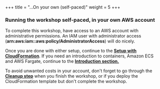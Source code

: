 +++
title = "...On your own (self-paced)"
weight = 5
+++

### Running the workshop self-paced, in your own AWS account


To complete this workshop, have access to an AWS account with administrative permissions. An IAM user with administrator access (**arn:aws:iam::aws:policy/AdministratorAccess**) will do nicely.

Once you are done with either setup, continue to the [**Setup with CloudFormation**](/running-amazon-ec2-workloads-at-scale/WorkshopSetup/launch_cloudformation.html). If you need an introduction to containers, Amazon ECS and AWS Fargate, continue to the [**Introduction section.**](/ecs-spot-capacity-providers/introduction.html)

To avoid unwanted costs in your account, don't forget to go through the [**Cleanup step**](/ecs-spot-capacity-providers/cleanup.html) when you finish the workshop, or if you deploy the CloudFormation template but don't complete the workshop.
